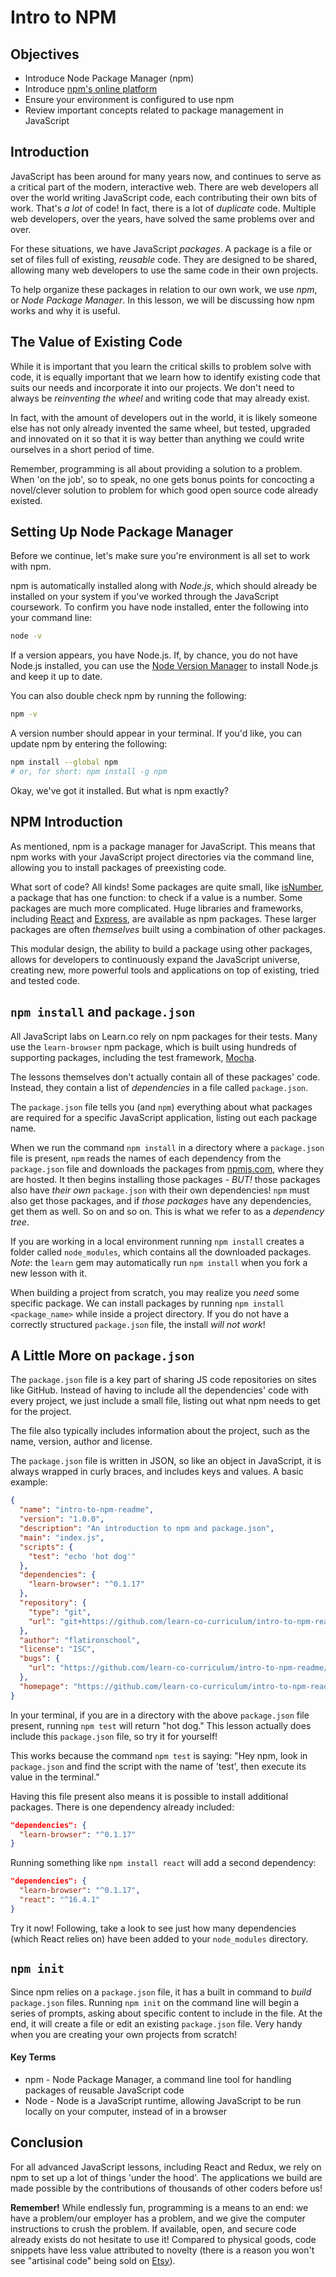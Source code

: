 # Intro to NPM


## Objectives

- Introduce Node Package Manager (npm)
- Introduce [npm's online platform][npmjs]
- Ensure your environment is configured to use npm
- Review important concepts related to package management in JavaScript


## Introduction

JavaScript has been around for many years now, and continues to serve as a
critical part of the modern, interactive web. There are web developers all over
the world writing JavaScript code, each contributing their own bits of work.
That's _a lot_ of code! In fact, there is a lot of _duplicate_ code. Multiple
web developers, over the years, have solved the same problems over and over.

For these situations, we have JavaScript _packages_. A package is a file or set
of files full of existing, _reusable_ code. They are designed to be shared,
allowing many web developers to use the same code in their own projects.

To help organize these packages in relation to our own work, we use _npm_, or
_Node Package Manager_. In this lesson, we will be discussing how npm works and
why it is useful.


## The Value of Existing Code

While it is important that you learn the critical skills to problem solve with
code, it is equally important that we learn how to identify existing code that
suits our needs and incorporate it into our projects. We don't need to always be
_reinventing the wheel_ and writing code that may already exist. 

In fact, with the amount of developers out in the world, it is likely someone
else has not only already invented the same wheel, but tested, upgraded and
innovated on it so that it is way better than anything we could write ourselves
in a short period of time.

Remember, programming is all about providing a solution to a problem. When 'on
the job', so to speak, no one gets bonus points for concocting a novel/clever
solution to problem for which good open source code already existed.


## Setting Up Node Package Manager

Before we continue, let's make sure you're environment is all set to work with
npm.

npm is automatically installed along with _Node.js_, which should already be
installed on your system if you've worked through the JavaScript coursework.  To
confirm you have node installed, enter the following into your command line:

```sh
node -v
```

If a version appears, you have Node.js. If, by chance, you do not have Node.js
installed, you can use the [Node Version Manager][nvm] to install Node.js and
keep it up to date.

You can also double check npm by running the following:

```sh
npm -v
```

A version number should appear in your terminal. If you'd like, you can update
npm by entering the following:

```sh
npm install --global npm
# or, for short: npm install -g npm
```

Okay, we've got it installed. But what is npm exactly?


## NPM Introduction

As mentioned, npm is a package manager for JavaScript. This means that npm works
with your JavaScript project directories via the command line, allowing you to
install packages of preexisting code.

What sort of code? All kinds! Some packages are quite small, like
[isNumber][isNumber], a package that has one function: to check if a value is a
number. Some packages are much more complicated. Huge libraries and frameworks,
including [React][react] and [Express][expjs], are available as npm packages.
These larger packages are often _themselves_ built using a combination of other
packages.

This modular design, the ability to build a package using other packages, allows
for developers to continuously expand the JavaScript universe, creating new,
more powerful tools and applications on top of existing, tried and tested code.


## `npm install` and `package.json`

All JavaScript labs on Learn.co rely on npm packages for their tests. Many use the
`learn-browser` npm package, which is built using hundreds of supporting
packages, including the test framework, [Mocha][mocha].

The lessons themselves don't actually contain all of these packages' code.
Instead, they contain a list of _dependencies_ in a file called `package.json`.

The `package.json` file tells you (and `npm`) everything about what packages are
required for a specific JavaScript application, listing out each package name.

When we run the command `npm install` in a directory where a `package.json` file
is present, `npm` reads the names of each dependency from the `package.json`
file and downloads the packages from [npmjs.com][npmjs], where they are hosted.
It then begins installing those packages - _BUT!_ those packages also have
_their own_ `package.json` with their own dependencies! `npm` must also get
those packages, and if _those packages_ have any dependencies, get them as well.
So on and so on. This is what we refer to as a _dependency tree_.

If you are working in a local environment running `npm install` creates a folder
called `node_modules`, which contains all the downloaded packages. _Note_: the
`learn` gem may automatically run `npm install` when you fork a new lesson with
it.

When building a project from scratch, you may realize you _need_ some specific
package. We can install packages by running `npm install <package_name>` while
inside a project directory. If you do not have a correctly structured
`package.json` file, the install _will not work_!


## A Little More on `package.json`

The `package.json` file is a key part of sharing JS code repositories on sites
like GitHub. Instead of having to include all the dependencies' code with every
project, we just include a small file, listing out what npm needs to get for the
project.

The file also typically includes information about the project, such as the
name, version, author and license.

The `package.json` file is written in JSON, so like an object in JavaScript, it
is always wrapped in curly braces, and includes keys and values. A basic
example:

```json
{
  "name": "intro-to-npm-readme",
  "version": "1.0.0",
  "description": "An introduction to npm and package.json",
  "main": "index.js",
  "scripts": {
    "test": "echo 'hot dog'"
  },
  "dependencies": {
    "learn-browser": "^0.1.17"
  },
  "repository": {
    "type": "git",
    "url": "git+https://github.com/learn-co-curriculum/intro-to-npm-readme.git"
  },
  "author": "flatironschool",
  "license": "ISC",
  "bugs": {
    "url": "https://github.com/learn-co-curriculum/intro-to-npm-readme/issues"
  },
  "homepage": "https://github.com/learn-co-curriculum/intro-to-npm-readme#readme"
}
```

In your terminal, if you are in a directory with the above `package.json` file
present, running `npm test` will return "hot dog." This lesson actually does
include this `package.json` file, so try it for yourself! 

This works because the command `npm test` is saying: "Hey npm, look in
`package.json` and find the script with the name of 'test', then execute its
value in the terminal."

Having this file present also means it is possible to install additional packages.  There is one dependency already included:

```json
"dependencies": {
  "learn-browser": "^0.1.17"
}
```

Running something like `npm install react` will add a second dependency:

```json
"dependencies": {
  "learn-browser": "^0.1.17",
  "react": "^16.4.1"
}
```

Try it now! Following, take a look to see just how many dependencies (which
React relies on) have been added to your `node_modules` directory.


## `npm init`

Since npm relies on a `package.json` file, it has a built in command to _build_
`package.json` files. Running `npm init` on the command line will begin a series
of prompts, asking about specific content to include in the file. At the end, it
will create a file or edit an existing `package.json` file. Very handy when you
are creating your own projects from scratch!


#### Key Terms

- npm - Node Package Manager, a command line tool for handling packages of reusable JavaScript code
- Node - Node is a JavaScript runtime, allowing JavaScript to be run locally on your computer, instead of in a browser


## Conclusion

For all advanced JavaScript lessons, including React and Redux, we rely on npm
to set up a lot of things 'under the hood'. The applications we build are made
possible by the contributions of thousands of other coders before us!

**Remember!** While endlessly fun, programming is a means to an end: we have a
problem/our employer has a problem, and we give the computer instructions to
crush the problem. If available, open, and secure code already exists do not
hesitate to use it! Compared to physical goods, code snippets have less value
attributed to novelty (there is a reason you won't see "artisinal code" being
sold on [Etsy][etsy]).

[nvm]: https://github.com/creationix/nvm
[isNumber]: https://www.npmjs.com/package/isnumber
[react]: https://www.npmjs.com/package/react
[expjs]: https://expressjs.com/
[mocha]: https://mochajs.org/
[npmjs]: https://www.npmjs.com/
[etsy]: https://etsy.com
